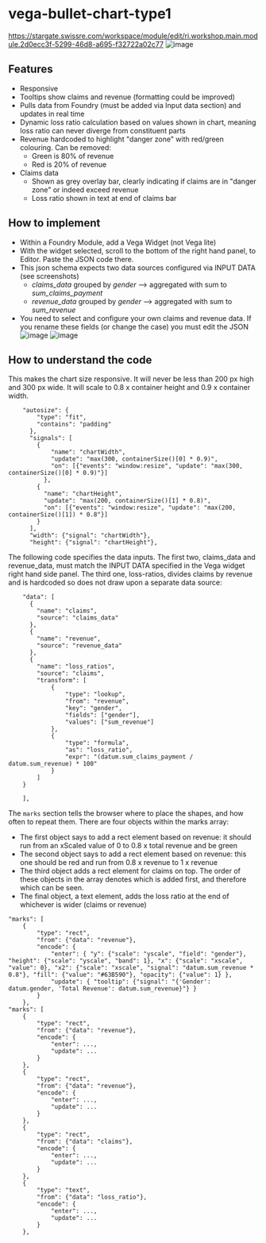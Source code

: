 # vega-bullet-chart-type1
https://stargate.swissre.com/workspace/module/edit/ri.workshop.main.module.2d0ecc3f-5299-46d8-a695-f32722a02c77
![image](https://github.com/user-attachments/assets/9cfe8de4-7bb2-4afd-bbef-4af2210ccf30)

## Features
- Responsive
- Tooltips show claims and revenue (formatting could be improved)
- Pulls data from Foundry (must be added via Input data section) and updates in real time
- Dynamic loss ratio calculation based on values shown in chart, meaning loss ratio can never diverge from constituent parts
- Revenue hardcoded to highlight "danger zone" with red/green colouring. Can be removed:
  - Green is 80% of revenue
  - Red is 20% of revenue
- Claims data
  - Shown as grey overlay bar, clearly indicating if claims are in "danger zone" or indeed exceed revenue
  - Loss ratio shown in text at end of claims bar

## How to implement
- Within a Foundry Module, add a Vega Widget (not Vega lite)
- With the widget selected, scroll to the bottom of the right hand panel, to Editor. Paste the JSON code there.
- This json schema expects two data sources configured via INPUT DATA (see screenshots)
  - *claims_data* grouped by *gender* --> aggregated with sum to *sum_claims_payment*
  - *revenue_data* grouped by *gender* --> aggregated with sum to *sum_revenue*
- You need to select and configure your own claims and revenue data. If you rename these fields (or change the case) you must edit the JSON
![image](https://github.com/user-attachments/assets/657a7e3b-19b6-4b6d-a744-039746e5cf59)
![image](https://github.com/user-attachments/assets/b78fcd66-7006-4a62-91c4-bed7e7ba6fef)

## How to understand the code
This makes the chart size responsive. It will never be less than 200 px high and 300 px wide. It will scale to 0.8 x container height and 0.9 x container width.
```
    "autosize": {
        "type": "fit",
        "contains": "padding"
      },
      "signals": [
        {
            "name": "chartWidth",
            "update": "max(300, containerSize()[0] * 0.9)",
            "on": [{"events": "window:resize", "update": "max(300, containerSize()[0] * 0.9)"}]
          },          
        {
          "name": "chartHeight",
          "update": "max(200, containerSize()[1] * 0.8)",
          "on": [{"events": "window:resize", "update": "max(200, containerSize()[1]) * 0.8"}]
        }
      ],
      "width": {"signal": "chartWidth"},
      "height": {"signal": "chartHeight"},
```
The following code specifies the data inputs. The first two, claims_data and revenue_data, must match the INPUT DATA specified in the Vega widget right hand side panel. The third one, loss-ratios, divides claims by revenue and is hardcoded so does not draw upon a separate data source:
```
    "data": [
      {
        "name": "claims",
        "source": "claims_data"
      },
      {
        "name": "revenue",
        "source": "revenue_data"
      },
      {
        "name": "loss_ratios",
        "source": "claims",
        "transform": [
            {
                "type": "lookup",
                "from": "revenue",
                "key": "gender",
                "fields": ["gender"],
                "values": ["sum_revenue"]
            },
            {
                "type": "formula",
                "as": "loss_ratio",
                "expr": "(datum.sum_claims_payment / datum.sum_revenue) * 100"
            }
        ]
    }
    
    ],
```
The `marks` section tells the browser where to place the shapes, and how often to repeat them. There are four objects within the marks array:
- The first object says to add a rect element based on revenue: it should run from an xScaled value of 0 to 0.8 x total revenue and be green
- The second object says to add a rect element based on revenue: this one should be red and run from 0.8 x revenue to 1 x revenue
- The third object adds a rect element for claims on top. The order of these objects in the array denotes which is added first, and therefore which can be seen.
- The final object, a text element, adds the loss ratio at the end of whichever is wider (claims or revenue)

```
"marks": [
    {
        "type": "rect",
        "from": {"data": "revenue"},
        "encode": {
            "enter": { "y": {"scale": "yscale", "field": "gender"}, "height": {"scale": "yscale", "band": 1}, "x": {"scale": "xscale", "value": 0}, "x2": {"scale": "xscale", "signal": "datum.sum_revenue * 0.8"}, "fill": {"value": "#63B590"}, "opacity": {"value": 1} },
            "update": { "tooltip": {"signal": "{'Gender': datum.gender, 'Total Revenue': datum.sum_revenue}"} }
        }
    },
"marks": [
    {
        "type": "rect",
        "from": {"data": "revenue"},
        "encode": {
            "enter": ...,
            "update": ...
        }
    },
    {
        "type": "rect",
        "from": {"data": "revenue"},
        "encode": {
            "enter": ...,
            "update": ...
        }
    },
    {
        "type": "rect",
        "from": {"data": "claims"},
        "encode": {
            "enter": ...,
            "update": ...
        }
    },
    {
        "type": "text",
        "from": {"data": "loss_ratio"},
        "encode": {
            "enter": ...,
            "update": ...
        }
    },
```
